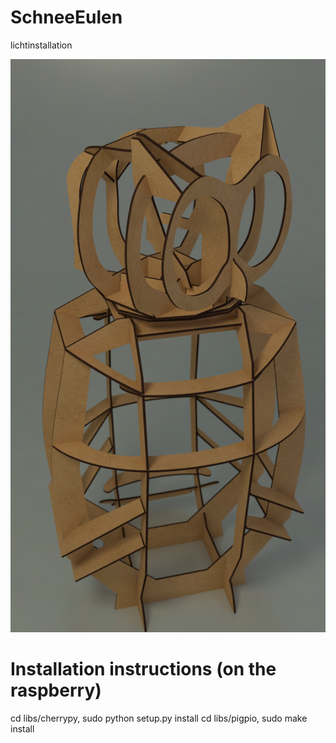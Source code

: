 # SchneeEulen
lichtinstallation

![Render](https://raw.githubusercontent.com/simonbroggi/SchneeEulen/master/LaserConstructionPlan/render.png)

# Installation instructions (on the raspberry)

cd libs/cherrypy, sudo python setup.py install
cd libs/pigpio, sudo make install

